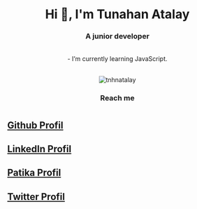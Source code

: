 <h1 align="center"> Hi 👋, I'm Tunahan Atalay </h1>

<h3 align="center">A junior developer</h3>

</br>

<div align="center">
-  I’m currently learning JavaScript.
</div>
 
</br>

<p align="center">
	<img align="" src="https://github-readme-stats.vercel.app/api/top-langs?username=tnhnatalay&show_icons=true&locale=en&layout=compact" alt="tnhnatalay" />
</p>

<h3 align="center">Reach me</h3>

#
## [Github Profil](https://github.com/tnhnatalay)
## [LinkedIn Profil](https://www.linkedin.com/in/tnhnatalay/)
## [Patika Profil](https://app.patika.dev/tnhnatalay)
## [Twitter Profil](https://twitter.com/_monkgyatso)
#

